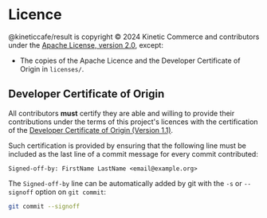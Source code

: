 # Licence

@kineticcafe/result is copyright © 2024 Kinetic Commerce and contributors
under the [Apache License, version 2.0][apache-license-20], except:

- The copies of the Apache Licence and the Developer Certificate of Origin in
  `licenses/`.

## Developer Certificate of Origin

All contributors **must** certify they are able and willing to provide their
contributions under the terms of this project's licences with the certification
of the [Developer Certificate of Origin (Version 1.1)][dco].

Such certification is provided by ensuring that the following line must be
included as the last line of a commit message for every commit contributed:

    Signed-off-by: FirstName LastName <email@example.org>

The `Signed-off-by` line can be automatically added by git with the `-s` or
`--signoff` option on `git commit`:

```sh
git commit --signoff
```

[apache-license-20]: licenses/APACHE-2.0.txt
[dco]: licenses/dco.txt
